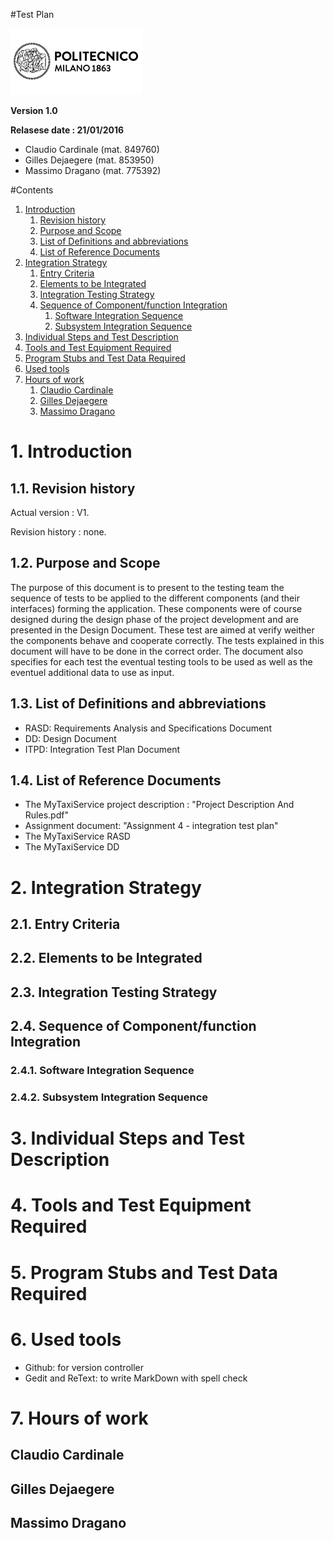 #Test Plan

![Politecnico di Milano](../resources/logo_polimi.png?raw=true)

**Version 1.0**

**Relasese date : 21/01/2016**

* Claudio Cardinale (mat. 849760)
* Gilles Dejaegere (mat. 853950)
* Massimo Dragano (mat. 775392)

[//]: # (pagebreak)

#Contents
1. [Introduction](#introduction)
    1. [Revision history](#revision-history)
    1. [Purpose and Scope](#purpose-and-scope)
    1. [List of Definitions and abbreviations](#list-of-definitions-and-abbreviations)
    1. [List of Reference Documents](#list-of-reference-documents)
1. [Integration Strategy](#integration-strategy)
    1. [Entry Criteria](#entry-criteria)
    1. [Elements to be Integrated](#elements-to-be-integrated)
    1. [Integration Testing Strategy](#integration-testing-strategy)
    1. [Sequence of Component/function Integration](#sequence-of-componentfunction-integration)
        1. [Software Integration Sequence](#software-integration-sequence)
        1. [Subsystem Integration Sequence](#subsystem-integration-sequence)
1. [Individual Steps and Test Description](#individual-steps-and-test-description)
1. [Tools and Test Equipment Required](#tools-and-test-equipment-required)
1. [Program Stubs and Test Data Required](#program-stubs-and-test-data-required)
1. [Used tools](#used-tools)
1. [Hours of work](#hours-of-work)
    1. [Claudio Cardinale](#claudio-cardinale)
    1. [Gilles Dejaegere](#gilles-dejaegere)
    1. [Massimo Dragano](#massimo-dragano)


[//]: # (pagebreak)

# 1. Introduction
## 1.1. Revision history

Actual version : V1.

Revision history : none.

## 1.2. Purpose and Scope

The purpose of this document is to present to the testing team the sequence of tests to be applied to the different components (and their interfaces) forming the application. These components were of course designed during the design phase of the project development and are presented in the Design Document. These test are aimed at verify weither the components behave and cooperate correctly. The tests explained in this document will have to be done in the correct order. The document also specifies for each test the eventual testing tools to be used as well as the eventuel additional data to use as input.

## 1.3. List of Definitions and abbreviations

* RASD: Requirements Analysis and Specifications Document
* DD: Design Document
* ITPD: Integration Test Plan Document

## 1.4. List of Reference Documents
* The MyTaxiService project description : "Project Description And Rules.pdf"
* Assignment document: "Assignment 4 - integration test plan"
* The MyTaxiService RASD
* The MyTaxiService DD


[//]: # (pagebreak)

# 2. Integration Strategy

## 2.1. Entry Criteria
## 2.2. Elements to be Integrated
## 2.3. Integration Testing Strategy
## 2.4. Sequence of Component/function Integration
### 2.4.1. Software Integration Sequence
### 2.4.2. Subsystem Integration Sequence

[//]: # (pagebreak)

# 3. Individual Steps and Test Description

# 4. Tools and Test Equipment Required

# 5. Program Stubs and Test Data Required

# 6. Used tools
* Github: for version controller
* Gedit and ReText: to write MarkDown with spell check 

[//]: # (pagebreak)

# 7. Hours of work
## Claudio Cardinale


## Gilles Dejaegere


## Massimo Dragano



